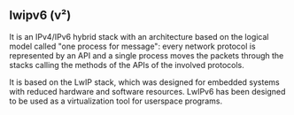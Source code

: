 ## lwipv6 (v²)

It is an IPv4/IPv6 hybrid stack with an architecture based on the logical model called "one process
for message": every network protocol is represented by an API and a single process moves the packets
through the stacks calling the methods of the APIs of the involved protocols.

It is based on the LwIP stack, which was designed for embedded systems with reduced hardware and
software resources. LwIPv6 has been designed to be used as a virtualization tool for userspace
programs.

